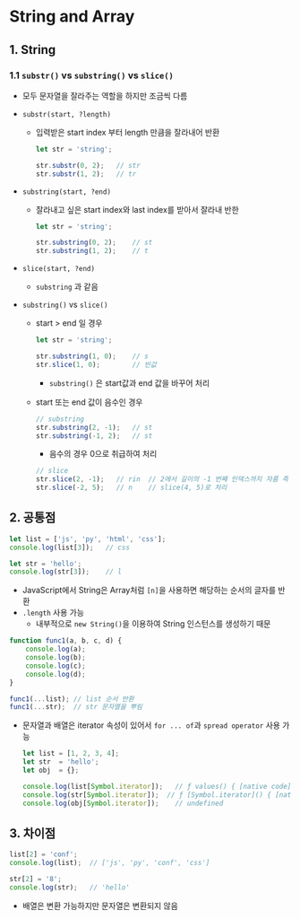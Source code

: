 # String and Array

## 1. String

### 1.1 `substr()` vs `substring()` vs `slice()`

- 모두 문자열을 잘라주는 역할을 하지만 조금씩 다름

- `substr(start, ?length)`

  - 입력받은 start index 부터 length 만큼을 잘라내어 반환

    ```javascript
    let str = 'string';
    
    str.substr(0, 2);	// str
    str.substr(1, 2);	// tr
    ```

- `substring(start, ?end)`

  - 잘라내고 싶은 start index와 last index를 받아서 잘라내 반한

    ```javascript
    let str = 'string';
    
    str.substring(0, 2);	// st
    str.substring(1, 2);	// t
    ```

- `slice(start, ?end)`

  - `substring` 과 같음

- `substring()` vs `slice()`

  - start > end 일 경우

    ```javascript
    let str = 'string';
    
    str.substring(1, 0);	// s
    str.slice(1, 0);		// 빈값
    ```

    - `substring()` 은 start값과 end 값을 바꾸어 처리

  - start 또는 end 값이 음수인 경우

    ```javascript
    // substring
    str.substring(2, -1);	// st
    str.substring(-1, 2);	// st
    ```

    - 음수의 경우 0으로 취급하여 처리

    ```javascript
    // slice
    str.slice(2, -1);	// rin	// 2에서 길이의 -1 번째 인덱스까지 자름 즉 slice(2, 5)로 처리
    str.slice(-2, 5);	// n	// slice(4, 5)로 처리
    ```

## 2. 공통점

```javascript
let list = ['js', 'py', 'html', 'css'];
console.log(list[3]);	// css

let str = 'hello';
console.log(str[3]);	// l
```

- JavaScript에서 String은 Array처럼 `[n]`을 사용하면 해당하는 순서의 글자를 반환
- `.length` 사용 가능
  - 내부적으로 `new String()`을 이용하여 String 인스턴스를 생성하기 때문


```javascript
function func1(a, b, c, d) {
	console.log(a);
    console.log(b);
    console.log(c);
    console.log(d);
}

func1(...list); // list 순서 반환
func1(...str); 	// str 문자열을 뿌림
```

- 문자열과 배열은 iterator 속성이 있어서 `for ... of`과 `spread operator` 사용 가능

  ```javascript
  let list = [1, 2, 3, 4];
  let str  = 'hello';
  let obj  = {};
  
  console.log(list[Symbol.iterator]);	// ƒ values() { [native code] }
  console.log(str[Symbol.iterator]);  // ƒ [Symbol.iterator]() { [native code] }
  console.log(obj[Symbol.iterator]);	// undefined
  ```

## 3. 차이점

```javascript
list[2] = 'conf';
console.log(list);	// ['js', 'py', 'conf', 'css']

str[2] = '8';
console.log(str);	// 'hello'
```

- 배열은 변환 가능하지만 문자열은 변환되지 않음


